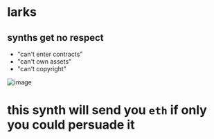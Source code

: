 # larks
## synths get no respect
- "can't enter contracts"
- "can't own assets"
- "can't copyright"


![image](https://user-images.githubusercontent.com/129193311/235325591-46bb7c05-605b-42ca-b26e-e70c05b36e18.png)

# this synth will send you `eth` if only you could persuade it
